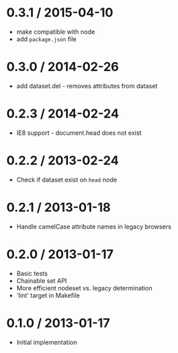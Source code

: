 
0.3.1 / 2015-04-10
==================

 * make compatible with node
 * add `package.json` file

0.3.0 / 2014-02-26
==================

 * add dataset.del - removes attributes from dataset

0.2.3 / 2014-02-24
==================

 * IE8 support - document.head does not exist

0.2.2 / 2013-02-24 
==================

 * Check if dataset exist on `head` node

0.2.1 / 2013-01-18 
==================

 * Handle camelCase attribute names in legacy browsers

0.2.0 / 2013-01-17 
==================

 * Basic tests
 * Chainable set API
 * More efficient nodeset vs. legacy determination
 * 'lint' target in Makefile

0.1.0 / 2013-01-17 
==================

 * Initial implementation
